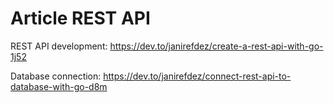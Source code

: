 # Article REST API

REST API development: https://dev.to/janirefdez/create-a-rest-api-with-go-1j52

Database connection: https://dev.to/janirefdez/connect-rest-api-to-database-with-go-d8m